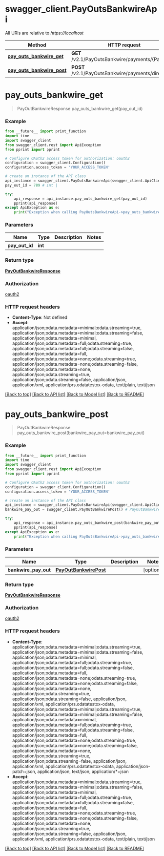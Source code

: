 # swagger_client.PayOutsBankwireApi

All URIs are relative to *https://localhost*

Method | HTTP request | Description
------------- | ------------- | -------------
[**pay_outs_bankwire_get**](PayOutsBankwireApi.md#pay_outs_bankwire_get) | **GET** /v2.1/PayOutsBankwire/payments/{PayOutId} | 
[**pay_outs_bankwire_post**](PayOutsBankwireApi.md#pay_outs_bankwire_post) | **POST** /v2.1/PayOutsBankwire/payments/direct | 


# **pay_outs_bankwire_get**
> PayOutBankwireResponse pay_outs_bankwire_get(pay_out_id)



### Example
```python
from __future__ import print_function
import time
import swagger_client
from swagger_client.rest import ApiException
from pprint import pprint

# Configure OAuth2 access token for authorization: oauth2
configuration = swagger_client.Configuration()
configuration.access_token = 'YOUR_ACCESS_TOKEN'

# create an instance of the API class
api_instance = swagger_client.PayOutsBankwireApi(swagger_client.ApiClient(configuration))
pay_out_id = 789 # int | 

try:
    api_response = api_instance.pay_outs_bankwire_get(pay_out_id)
    pprint(api_response)
except ApiException as e:
    print("Exception when calling PayOutsBankwireApi->pay_outs_bankwire_get: %s\n" % e)
```

### Parameters

Name | Type | Description  | Notes
------------- | ------------- | ------------- | -------------
 **pay_out_id** | **int**|  | 

### Return type

[**PayOutBankwireResponse**](PayOutBankwireResponse.md)

### Authorization

[oauth2](../README.md#oauth2)

### HTTP request headers

 - **Content-Type**: Not defined
 - **Accept**: application/json;odata.metadata=minimal;odata.streaming=true, application/json;odata.metadata=minimal;odata.streaming=false, application/json;odata.metadata=minimal, application/json;odata.metadata=full;odata.streaming=true, application/json;odata.metadata=full;odata.streaming=false, application/json;odata.metadata=full, application/json;odata.metadata=none;odata.streaming=true, application/json;odata.metadata=none;odata.streaming=false, application/json;odata.metadata=none, application/json;odata.streaming=true, application/json;odata.streaming=false, application/json, application/xml, application/prs.odatatestxx-odata, text/plain, text/json

[[Back to top]](#) [[Back to API list]](../README.md#documentation-for-api-endpoints) [[Back to Model list]](../README.md#documentation-for-models) [[Back to README]](../README.md)

# **pay_outs_bankwire_post**
> PayOutBankwireResponse pay_outs_bankwire_post(bankwire_pay_out=bankwire_pay_out)



### Example
```python
from __future__ import print_function
import time
import swagger_client
from swagger_client.rest import ApiException
from pprint import pprint

# Configure OAuth2 access token for authorization: oauth2
configuration = swagger_client.Configuration()
configuration.access_token = 'YOUR_ACCESS_TOKEN'

# create an instance of the API class
api_instance = swagger_client.PayOutsBankwireApi(swagger_client.ApiClient(configuration))
bankwire_pay_out = swagger_client.PayOutBankwirePost() # PayOutBankwirePost |  (optional)

try:
    api_response = api_instance.pay_outs_bankwire_post(bankwire_pay_out=bankwire_pay_out)
    pprint(api_response)
except ApiException as e:
    print("Exception when calling PayOutsBankwireApi->pay_outs_bankwire_post: %s\n" % e)
```

### Parameters

Name | Type | Description  | Notes
------------- | ------------- | ------------- | -------------
 **bankwire_pay_out** | [**PayOutBankwirePost**](PayOutBankwirePost.md)|  | [optional] 

### Return type

[**PayOutBankwireResponse**](PayOutBankwireResponse.md)

### Authorization

[oauth2](../README.md#oauth2)

### HTTP request headers

 - **Content-Type**: application/json;odata.metadata=minimal;odata.streaming=true, application/json;odata.metadata=minimal;odata.streaming=false, application/json;odata.metadata=minimal, application/json;odata.metadata=full;odata.streaming=true, application/json;odata.metadata=full;odata.streaming=false, application/json;odata.metadata=full, application/json;odata.metadata=none;odata.streaming=true, application/json;odata.metadata=none;odata.streaming=false, application/json;odata.metadata=none, application/json;odata.streaming=true, application/json;odata.streaming=false, application/json, application/xml, application/prs.odatatestxx-odata, application/json;odata.metadata=minimal;odata.streaming=true, application/json;odata.metadata=minimal;odata.streaming=false, application/json;odata.metadata=minimal, application/json;odata.metadata=full;odata.streaming=true, application/json;odata.metadata=full;odata.streaming=false, application/json;odata.metadata=full, application/json;odata.metadata=none;odata.streaming=true, application/json;odata.metadata=none;odata.streaming=false, application/json;odata.metadata=none, application/json;odata.streaming=true, application/json;odata.streaming=false, application/json, application/xml, application/prs.odatatestxx-odata, application/json-patch+json, application/json, text/json, application/*+json
 - **Accept**: application/json;odata.metadata=minimal;odata.streaming=true, application/json;odata.metadata=minimal;odata.streaming=false, application/json;odata.metadata=minimal, application/json;odata.metadata=full;odata.streaming=true, application/json;odata.metadata=full;odata.streaming=false, application/json;odata.metadata=full, application/json;odata.metadata=none;odata.streaming=true, application/json;odata.metadata=none;odata.streaming=false, application/json;odata.metadata=none, application/json;odata.streaming=true, application/json;odata.streaming=false, application/json, application/xml, application/prs.odatatestxx-odata, text/plain, text/json

[[Back to top]](#) [[Back to API list]](../README.md#documentation-for-api-endpoints) [[Back to Model list]](../README.md#documentation-for-models) [[Back to README]](../README.md)

